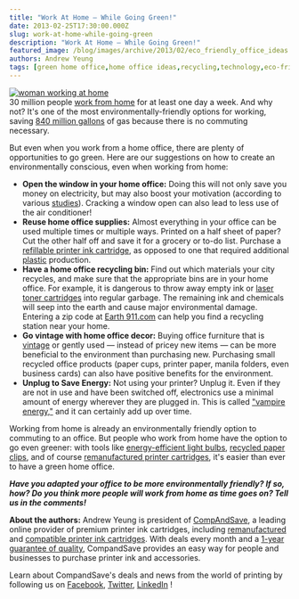 ```yaml
---
title: "Work At Home — While Going Green!"
date: 2013-02-25T17:30:00.000Z
slug: work-at-home-while-going-green
description: "Work At Home — While Going Green!"
featured_image: /blog/images/archive/2013/02/eco_friendly_office_ideas.jpg
authors: Andrew Yeung
tags: [green home office,home office ideas,recycling,technology,eco-friendly home office,green,best home office]
---
```


[![woman working at home](/blog/images/eco_friendly_office_ideas.jpg "woman working at home")](/blog/images/eco%5Ffriendly%5Foffice%5Fideas.jpg)  
30 million people [work from home](https://www.forbes.com/sites/kenrapoza/2013/02/18/one-in-five-americans-work-from-home-numbers-seen-rising-over-60/) for at least one day a week. And why not? It's one of the most environmentally-friendly options for working, saving [840 million gallons](https://www.brighthub.com/environment/green-computing/articles/33216.aspx/) of gas because there is no commuting necessary.

But even when you work from a home office, there are plenty of opportunities to go green. Here are our suggestions on how to create an environmentally conscious, even when working from home:

* **Open the window in your home office:** Doing this will not only save you money on electricity, but may also boost your motivation (according to various [studies](https://www.andrewjensen.net/how-office-lighting-affects-productivity/)). Cracking a window open can also lead to less use of the air conditioner!
* **Reuse home office supplies:** Almost everything in your office can be used multiple times or multiple ways. Printed on a half sheet of paper? Cut the other half off and save it for a grocery or to-do list. Purchase a [refillable printer ink cartridge](https://www.compandsave.com), as opposed to one that required additional [plastic](https://blog.compandsave.com/2013/01/recycling-remanufactured-printer-cartridges.html) production.
* **Have a home office recycling bin:** Find out which materials your city recycles, and make sure that the appropriate bins are in your home office. For example, it is dangerous to throw away empty ink or [laser toner cartridges](https://www.compandsave.com/) into regular garbage. The remaining ink and chemicals will seep into the earth and cause major environmental damage. Entering a zip code at [Earth 911.com](https://search.earth911.com/) can help you find a recycling station near your home.
* **Go vintage with home office decor:** Buying office furniture that is [vintage](https://www.etsy.com/search/vintage?includes%5B0%5D=tags&search%5Fquery=vintage+office+decor&search%5Ftype=all&page=1&ref=related&q=office+decor&vintage%5Frewrite=vintage+office+decor&original%5Fquery=2) or gently used — instead of pricey new items — can be more beneficial to the environment than purchasing new. Purchasing small recycled office products (paper cups, printer paper, manila folders, even business cards) can also have positive benefits for the environment.
* **Unplug to Save Energy:** Not using your printer? Unplug it. Even if they are not in use and have been switched off, electronics use a minimal amount of energy wherever they are plugged in. This is called ["vampire energy,"](https://www.treehugger.com/should-i-unplug-my-appliances-and-if-so-will-i-save-money-4864312) and it can certainly add up over time.

Working from home is already an environmentally friendly option to commuting to an office. But people who work from home have the option to go even greener: with tools like [energy-efficient light bulbs](https://www.energystar.gov/index.cfm?fuseaction=find%5Fa%5Fproduct.showProductGroup&pgw%5Fcode=LB), [recycled paper clips](https://www.dolphinblue.com/acco-recycled-paper-clips-jumbo-size/), and of course [remanufactured printer cartridges](https://www.compandsave.com/), it's easier than ever to have a green home office.

**_Have you adapted your office to be more environmentally friendly? If so, how? Do you think more people will work from home as time goes on? Tell us in the comments!_**

  
**About the authors:** Andrew Yeung is president of [CompAndSave](https://www.compandsave.com/), a leading online provider of premium printer ink cartridges, including [remanufactured](https://www.compandsave.com/help) and [compatible printer ink cartridges](https://www.compandsave.com/help). With deals every month and a [1-year guarantee of quality](https://www.compandsave.com/help), CompandSave provides an easy way for people and businesses to purchase printer ink and accessories.

Learn about CompandSave's deals and news from the world of printing by following us on [Facebook](https://www.facebook.com/compandsave.ink), [Twitter](https://twitter.com/compandsave), [LinkedIn](https://www.linkedin.com) !